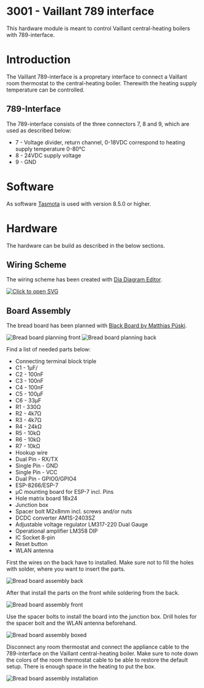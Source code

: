 # 3001 - Vaillant 789 interface

This hardware module is meant to control Vaillant central-heating boilers with 789-interface.

# Introduction

The Vaillant 789-interface is a propretary interface to connect a Vaillant room thermostat to the central-heating boiler.
Therewith the heating supply temperature can be controlled.

## 789-Interface

The 789-interface consists of the three connectors 7, 8 and 9, which are used as described below:

* 7 - Voltage divider, return channel, 0-18VDC correspond to heating supply temperature 0-80°C
* 8 - 24VDC supply voltage
* 9 - GND

# Software

As software [Tasmota](https://tasmota.github.io/docs/) is used with version 8.5.0 or higher.

# Hardware

The hardware can be build as described in the below sections.

## Wiring Scheme

The wiring scheme has been created with [Dia Diagram Editor](http://dia-installer.de/).

[![Click to open SVG](gfx/heating_controller_plan.png "Wiring Scheme")](gfx/heating_controller_plan.svg)

## Board Assembly

The bread board has been planned with [Black Board by Matthias Püski](https://github.com/mpue/blackboard).

![Bread board planning front](gfx/heating_controller_board.png "Board Planning Front")
![Bread board planning back](gfx/heating_controller_board_back.png "Board Planning Back")

Find a list of needed parts below:

* Connecting terminal block triple
* C1 - 1µF/
* C2 - 100nF
* C3 - 100nF
* C4 - 100nF
* C5 - 100µF
* C6 - 33µF
* R1 - 330Ω
* R2 - 4k7Ω
* R3 - 4k7Ω
* R4 - 24kΩ
* R5 - 10kΩ
* R6 - 10kΩ
* R7 - 10kΩ
* Hookup wire
* Dual Pin - RX/TX
* Single Pin - GND
* Single Pin - VCC
* Dual Pin - GPIO0/GPIO4
* ESP-8266/ESP-7
* µC mounting board for ESP-7 incl. Pins
* Hole matrix board 18x24
* Junction box
* Spacer bolt M2x8mm incl. screws and/or nuts
* DCDC converter AM1S-2403SZ
* Adjustable voltage regulator LM317-220 Dual Gauge
* Operational amplifier LM358 DIP
* IC Socket 8-pin
* Reset button
* WLAN antenna

First the wires on the back have to installed. Make sure not to fill the holes with solder, where you want to insert the parts.

![Bread board assembly back](gfx/assembly_back.jpg "Board Assembly Back")

After that install the parts on the front while soldering from the back.

![Bread board assembly front](gfx/assembly_front.jpg "Board Assembly Front")

Use the spacer bolts to install the board into the junction box. Drill holes for the spacer bolt and the WLAN antenna beforehand.

![Bread board assembly boxed](gfx/assembly_boxed.jpg "Board Assembly Boxed")

Disconnect any room thermostat and connect the appliance cable to the 789-interface on the Vaillant central-heating boiler. Make sure to note down the colors of the room thermostat cable to be able to restore the default setup. There is enough space in the heating to put the box. 

![Bread board assembly installation](gfx/assembly_installed.jpg "Board Assembly Installation")
